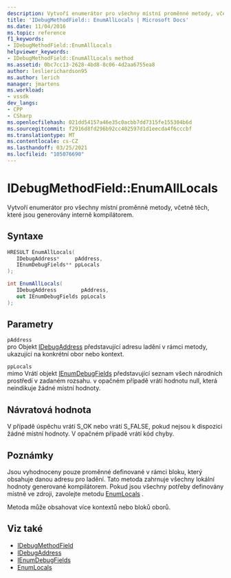 ```yaml
---
description: Vytvoří enumerátor pro všechny místní proměnné metody, včetně těch, které jsou generovány interně kompilátorem.
title: 'IDebugMethodField:: EnumAllLocals | Microsoft Docs'
ms.date: 11/04/2016
ms.topic: reference
f1_keywords:
- IDebugMethodField::EnumAllLocals
helpviewer_keywords:
- IDebugMethodField::EnumAllLocals method
ms.assetid: 0bc7cc13-2628-4bd8-8c06-4d2aa6755ea8
author: leslierichardson95
ms.author: lerich
manager: jmartens
ms.workload:
- vssdk
dev_langs:
- CPP
- CSharp
ms.openlocfilehash: 021dd54157a46e35c0acbb7dd7315fe155304b6d
ms.sourcegitcommit: f2916d8fd296b92cc402597d1d1eecda4f6cccbf
ms.translationtype: MT
ms.contentlocale: cs-CZ
ms.lasthandoff: 03/25/2021
ms.locfileid: "105076690"
---
```

# <a name="idebugmethodfieldenumalllocals"></a>IDebugMethodField::EnumAllLocals
Vytvoří enumerátor pro všechny místní proměnné metody, včetně těch, které jsou generovány interně kompilátorem.

## <a name="syntax"></a>Syntaxe

```cpp
HRESULT EnumAllLocals( 
   IDebugAddress*     pAddress,
   IEnumDebugFields** ppLocals
);
```

```csharp
int EnumAllLocals(
   IDebugAddress        pAddress,
   out IEnumDebugFields ppLocals
);
```

## <a name="parameters"></a>Parametry
`pAddress`\
pro Objekt [IDebugAddress](../../../extensibility/debugger/reference/idebugaddress.md) představující adresu ladění v rámci metody, ukazující na konkrétní obor nebo kontext.

`ppLocals`\
mimo Vrátí objekt [IEnumDebugFields](../../../extensibility/debugger/reference/ienumdebugfields.md) představující seznam všech národních prostředí v zadaném rozsahu. v opačném případě vrátí hodnotu null, která neindikuje žádné místní hodnoty.

## <a name="return-value"></a>Návratová hodnota
 V případě úspěchu vrátí S_OK nebo vrátí S_FALSE, pokud nejsou k dispozici žádné místní hodnoty. V opačném případě vrátí kód chyby.

## <a name="remarks"></a>Poznámky
 Jsou vyhodnoceny pouze proměnné definované v rámci bloku, který obsahuje danou adresu pro ladění. Tato metoda zahrnuje všechny lokální hodnoty generované kompilátorem. Pokud jsou všechny potřeby definovány místně ve zdroji, zavolejte metodu [EnumLocals](../../../extensibility/debugger/reference/idebugmethodfield-enumlocals.md) .

 Metoda může obsahovat více kontextů nebo bloků oborů.

## <a name="see-also"></a>Viz také
- [IDebugMethodField](../../../extensibility/debugger/reference/idebugmethodfield.md)
- [IDebugAddress](../../../extensibility/debugger/reference/idebugaddress.md)
- [IEnumDebugFields](../../../extensibility/debugger/reference/ienumdebugfields.md)
- [EnumLocals](../../../extensibility/debugger/reference/idebugmethodfield-enumlocals.md)
